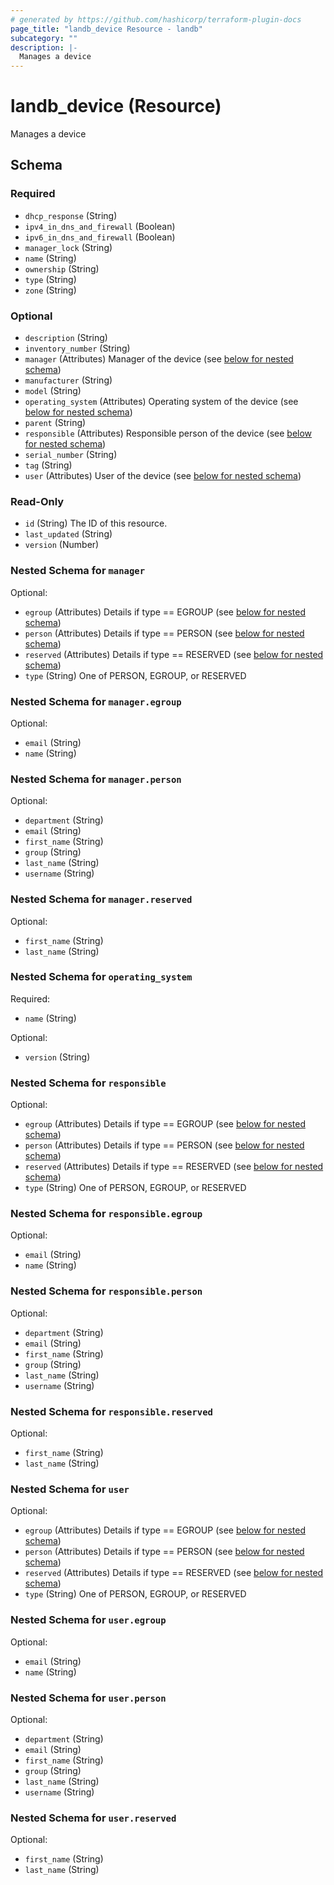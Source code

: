 ```yaml
---
# generated by https://github.com/hashicorp/terraform-plugin-docs
page_title: "landb_device Resource - landb"
subcategory: ""
description: |-
  Manages a device
---
```


# landb_device (Resource)

Manages a device



<!-- schema generated by tfplugindocs -->
## Schema

### Required

- `dhcp_response` (String)
- `ipv4_in_dns_and_firewall` (Boolean)
- `ipv6_in_dns_and_firewall` (Boolean)
- `manager_lock` (String)
- `name` (String)
- `ownership` (String)
- `type` (String)
- `zone` (String)

### Optional

- `description` (String)
- `inventory_number` (String)
- `manager` (Attributes) Manager of the device (see [below for nested schema](#nestedatt--manager))
- `manufacturer` (String)
- `model` (String)
- `operating_system` (Attributes) Operating system of the device (see [below for nested schema](#nestedatt--operating_system))
- `parent` (String)
- `responsible` (Attributes) Responsible person of the device (see [below for nested schema](#nestedatt--responsible))
- `serial_number` (String)
- `tag` (String)
- `user` (Attributes) User of the device (see [below for nested schema](#nestedatt--user))

### Read-Only

- `id` (String) The ID of this resource.
- `last_updated` (String)
- `version` (Number)

<a id="nestedatt--manager"></a>
### Nested Schema for `manager`

Optional:

- `egroup` (Attributes) Details if type == EGROUP (see [below for nested schema](#nestedatt--manager--egroup))
- `person` (Attributes) Details if type == PERSON (see [below for nested schema](#nestedatt--manager--person))
- `reserved` (Attributes) Details if type == RESERVED (see [below for nested schema](#nestedatt--manager--reserved))
- `type` (String) One of PERSON, EGROUP, or RESERVED

<a id="nestedatt--manager--egroup"></a>
### Nested Schema for `manager.egroup`

Optional:

- `email` (String)
- `name` (String)


<a id="nestedatt--manager--person"></a>
### Nested Schema for `manager.person`

Optional:

- `department` (String)
- `email` (String)
- `first_name` (String)
- `group` (String)
- `last_name` (String)
- `username` (String)


<a id="nestedatt--manager--reserved"></a>
### Nested Schema for `manager.reserved`

Optional:

- `first_name` (String)
- `last_name` (String)



<a id="nestedatt--operating_system"></a>
### Nested Schema for `operating_system`

Required:

- `name` (String)

Optional:

- `version` (String)


<a id="nestedatt--responsible"></a>
### Nested Schema for `responsible`

Optional:

- `egroup` (Attributes) Details if type == EGROUP (see [below for nested schema](#nestedatt--responsible--egroup))
- `person` (Attributes) Details if type == PERSON (see [below for nested schema](#nestedatt--responsible--person))
- `reserved` (Attributes) Details if type == RESERVED (see [below for nested schema](#nestedatt--responsible--reserved))
- `type` (String) One of PERSON, EGROUP, or RESERVED

<a id="nestedatt--responsible--egroup"></a>
### Nested Schema for `responsible.egroup`

Optional:

- `email` (String)
- `name` (String)


<a id="nestedatt--responsible--person"></a>
### Nested Schema for `responsible.person`

Optional:

- `department` (String)
- `email` (String)
- `first_name` (String)
- `group` (String)
- `last_name` (String)
- `username` (String)


<a id="nestedatt--responsible--reserved"></a>
### Nested Schema for `responsible.reserved`

Optional:

- `first_name` (String)
- `last_name` (String)



<a id="nestedatt--user"></a>
### Nested Schema for `user`

Optional:

- `egroup` (Attributes) Details if type == EGROUP (see [below for nested schema](#nestedatt--user--egroup))
- `person` (Attributes) Details if type == PERSON (see [below for nested schema](#nestedatt--user--person))
- `reserved` (Attributes) Details if type == RESERVED (see [below for nested schema](#nestedatt--user--reserved))
- `type` (String) One of PERSON, EGROUP, or RESERVED

<a id="nestedatt--user--egroup"></a>
### Nested Schema for `user.egroup`

Optional:

- `email` (String)
- `name` (String)


<a id="nestedatt--user--person"></a>
### Nested Schema for `user.person`

Optional:

- `department` (String)
- `email` (String)
- `first_name` (String)
- `group` (String)
- `last_name` (String)
- `username` (String)


<a id="nestedatt--user--reserved"></a>
### Nested Schema for `user.reserved`

Optional:

- `first_name` (String)
- `last_name` (String)
